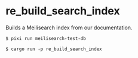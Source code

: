 # re_build_search_index

Builds a Meilisearch index from our documentation.

```
$ pixi run meilisearch-test-db
```
```
$ cargo run -p re_build_search_index
```
